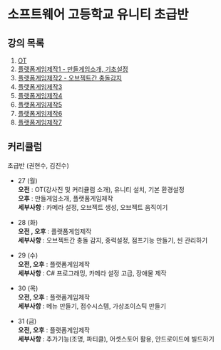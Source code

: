 # 소프트웨어 고등학교 유니티 초급반

  ## 강의 목록
  1. [OT](L2.md)
  2. [플랫폼게임제작1 - 만들게임소개, 기초설정](L3.md)
  3. [플랫폼게임제작2 - 오브젝트간 충돌감지](L4.md)
  4. [플랫폼게임제작3](L5.md)
  5. [플랫폼게임제작4](L6.md)
  6. [플랫폼게임제작5](L7.md)
  7. [플랫폼게임제작6](L8.md)
  8. [플랫폼게임제작7](L9.md)
  
  
  ## 커리큘럼
  

 초급반 (권현수, 김진수)

 * 27 (월)  
 **오전** : OT(강사진 및 커리큘럼 소개), 유니티 설치, 기본 환경설정  
 **오후** : 만들게임소개, 플랫폼게임제작  
 **세부사항** : 카메라 설정, 오브젝트 생성, 오브젝트 움직이기  

 * 28 (화)  
 **오전 , 오후** : 플랫폼게임제작  
 **세부사항** : 오브젝트간 충돌 감지, 중력설정, 점프기능 만들기, 씬 관리하기  

 * 29 (수)  
 **오전, 오후** : 플랫폼게임제작  
 **세부사항** : C# 프로그래밍, 카메라 설정 고급, 장애물 제작  

 * 30 (목)  
 **오전, 오후** : 플랫폼게임제작  
 **세부사항** : 메뉴 만들기, 점수시스템, 가상조이스틱 만들기  

 * 31 (금)  
 **오전, 오후** : 플랫폼게임제작  
 **세부사항** : 추가기능(조명, 파티클), 어셋스토어 활용, 안드로이드에 빌드하기

